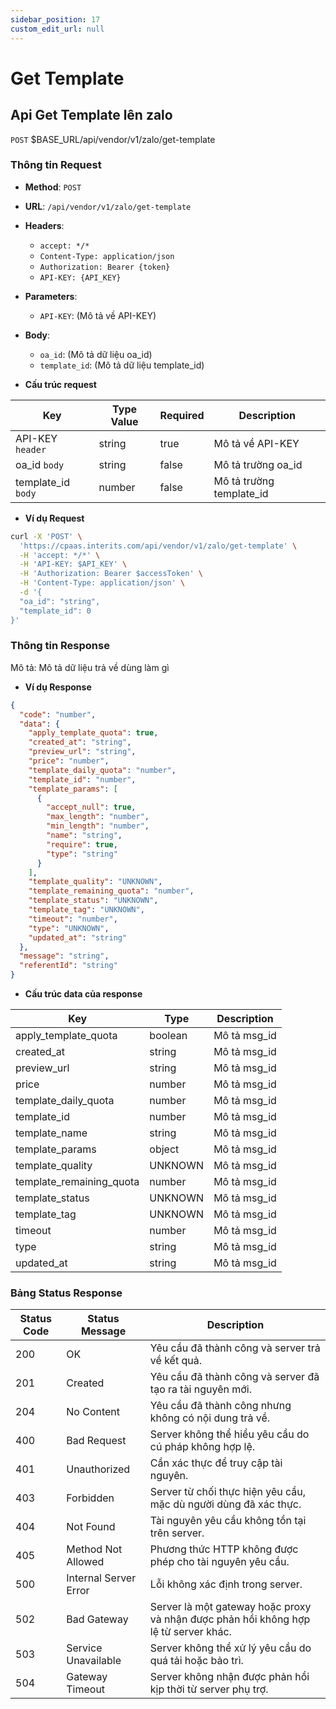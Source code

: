 ```yaml
---
sidebar_position: 17
custom_edit_url: null
---
```


# Get Template

## Api Get Template lên zalo

`POST` $BASE_URL/api/vendor/v1/zalo/get-template

### Thông tin Request

- **Method**: `POST`
- **URL**: `/api/vendor/v1/zalo/get-template`
- **Headers**: 
  - `accept: */*`
  - `Content-Type: application/json`
  - `Authorization: Bearer {token}`
  - `API-KEY: {API_KEY}`
- **Parameters**:
  - `API-KEY`: (Mô tả về API-KEY)

- **Body**:
  - `oa_id`: (Mô tả dữ liệu oa_id)
  - `template_id`: (Mô tả dữ liệu template_id)

- **Cấu trúc request**

| Key          | Type Value            |     Required    | Description   |
|------------- |-----------------------|-----------------|---------------               |
| API-KEY `header`       | string                | true            |    Mô tả về API-KEY         |
| oa_id `body`         | string                | false            |     Mô tả trường oa_id      |
| template_id `body` | number | false | Mô tả trường template_id |

- **Ví dụ Request**

```bash
curl -X 'POST' \
  'https://cpaas.interits.com/api/vendor/v1/zalo/get-template' \
  -H 'accept: */*' \
  -H 'API-KEY: $API_KEY' \
  -H 'Authorization: Bearer $accessToken' \
  -H 'Content-Type: application/json' \
  -d '{
  "oa_id": "string",
  "template_id": 0
}'
```

### Thông tin Response

Mô tả: Mô tả dữ liệu trả về dùng làm gì 

- **Ví dụ Response**

```json
{
  "code": "number",
  "data": {
    "apply_template_quota": true,
    "created_at": "string",
    "preview_url": "string",
    "price": "number",
    "template_daily_quota": "number",
    "template_id": "number",
    "template_params": [
      {
        "accept_null": true,
        "max_length": "number",
        "min_length": "number",
        "name": "string",
        "require": true,
        "type": "string"
      }
    ],
    "template_quality": "UNKNOWN",
    "template_remaining_quota": "number",
    "template_status": "UNKNOWN",
    "template_tag": "UNKNOWN",
    "timeout": "number",
    "type": "UNKNOWN",
    "updated_at": "string"
  },
  "message": "string",
  "referentId": "string"
}
```

- **Cấu trúc data của response**

| Key        | Type            | Description       |
|------------- |-----------------|-------------------|
| apply_template_quota         | boolean          |    Mô tả msg_id   |
| created_at         | string          |    Mô tả msg_id   |
| preview_url         | string          |    Mô tả msg_id   |
| price         | number          |    Mô tả msg_id   |
| template_daily_quota         | number          |    Mô tả msg_id   |
| template_id         | number          |    Mô tả msg_id   |
| template_name         | string          |    Mô tả msg_id   |
| template_params         | object          |    Mô tả msg_id   |
| template_quality         | UNKNOWN          |    Mô tả msg_id   |
| template_remaining_quota         | number          |    Mô tả msg_id   |
| template_status         | UNKNOWN          |    Mô tả msg_id   |
| template_tag         | UNKNOWN          |    Mô tả msg_id   |
| timeout         | number          |    Mô tả msg_id   |
| type         | string          |    Mô tả msg_id   |
| updated_at         | string          |    Mô tả msg_id   |

### Bảng Status Response

| Status Code | Status Message            | Description                                                                 |
|-------------|---------------------------|-----------------------------------------------------------------------------|
| 200         | OK                        | Yêu cầu đã thành công và server trả về kết quả.                           |
| 201         | Created                   | Yêu cầu đã thành công và server đã tạo ra tài nguyên mới.                  |
| 204         | No Content                | Yêu cầu đã thành công nhưng không có nội dung trả về.                      |
| 400         | Bad Request               | Server không thể hiểu yêu cầu do cú pháp không hợp lệ.                    |
| 401         | Unauthorized              | Cần xác thực để truy cập tài nguyên.                                       |
| 403         | Forbidden                 | Server từ chối thực hiện yêu cầu, mặc dù người dùng đã xác thực.           |
| 404         | Not Found                 | Tài nguyên yêu cầu không tồn tại trên server.                              |
| 405         | Method Not Allowed         | Phương thức HTTP không được phép cho tài nguyên yêu cầu.                   |
| 500         | Internal Server Error     | Lỗi không xác định trong server.                                            |
| 502         | Bad Gateway               | Server là một gateway hoặc proxy và nhận được phản hồi không hợp lệ từ server khác. |
| 503         | Service Unavailable       | Server không thể xử lý yêu cầu do quá tải hoặc bảo trì.                    |
| 504         | Gateway Timeout           | Server không nhận được phản hồi kịp thời từ server phụ trợ.                |



